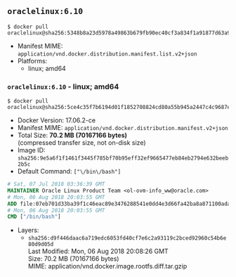 ## `oraclelinux:6.10`

```console
$ docker pull oraclelinux@sha256:5348b8a23d5978a49863b679fb90ec40cf3a834f1a91877d63a90d91610391b5
```

-	Manifest MIME: `application/vnd.docker.distribution.manifest.list.v2+json`
-	Platforms:
	-	linux; amd64

### `oraclelinux:6.10` - linux; amd64

```console
$ docker pull oraclelinux@sha256:5ce4c35f7b6194d01f1852708824cd80a55b945a2447c4c9687e560663cc2ddd
```

-	Docker Version: 17.06.2-ce
-	Manifest MIME: `application/vnd.docker.distribution.manifest.v2+json`
-	Total Size: **70.2 MB (70167166 bytes)**  
	(compressed transfer size, not on-disk size)
-	Image ID: `sha256:9e5a6f1f1461f3445f785bf70b95eff32ef9665477eb84eb2794e632beeb2b5c`
-	Default Command: `["\/bin\/bash"]`

```dockerfile
# Sat, 07 Jul 2018 03:36:39 GMT
MAINTAINER Oracle Linux Product Team <ol-ovm-info_ww@oracle.com>
# Mon, 06 Aug 2018 20:03:55 GMT
ADD file:07eb701d33ba39f1c46eac89e3476288541e0dd4e3d66fa42ba8a871100ada90 in / 
# Mon, 06 Aug 2018 20:03:55 GMT
CMD ["/bin/bash"]
```

-	Layers:
	-	`sha256:d9f446daac6a719edc6053fd40cf7e6c2a93119c2bced92960c54b6e80d9d05d`  
		Last Modified: Mon, 06 Aug 2018 20:08:26 GMT  
		Size: 70.2 MB (70167166 bytes)  
		MIME: application/vnd.docker.image.rootfs.diff.tar.gzip
